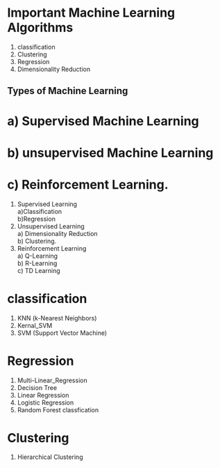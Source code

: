 # Important Machine Learning Algorithms
1) classification
2) Clustering 
3) Regression
4) Dimensionality Reduction

## Types of Machine Learning

# a) Supervised Machine Learning<br>
# b) unsupervised Machine Learning<br>
# c) Reinforcement Learning.<br>



1) Supervised Learning<br>
    a)Classification<br>
    b)Regression<br>
2) Unsupervised Learning<br>
    a) Dimensionality Reduction<br>
    b) Clustering.<br>
3) Reinforcement Learning<br>
    a) Q-Learning<br>
    b) R-Learning<br>
    c) TD Learning<br>
    
# classification

1) KNN (k-Nearest Neighbors)
2) Kernal_SVM
3) SVM (Support Vector Machine)

# Regression

1) Multi-Linear_Regression
2) Decision Tree
3) Linear Regression
4) Logistic Regression
5) Random Forest classfication

# Clustering

1) Hierarchical Clustering




